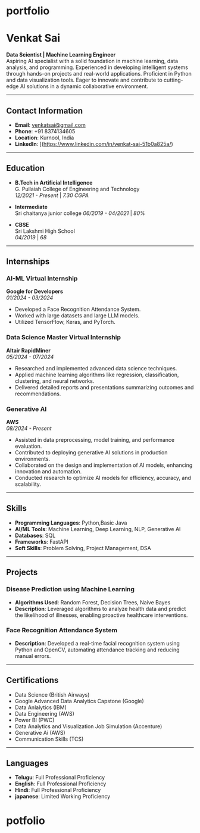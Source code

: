 # portfolio

#   Venkat Sai
**Data Scientist | Machine Learning Engineer**  
Aspiring AI specialist with a solid foundation in machine learning, data analysis, and programming. Experienced in developing intelligent systems through hands-on projects and real-world applications. Proficient in Python and data visualization tools. Eager to innovate and contribute to cutting-edge AI solutions in a dynamic collaborative environment.

---

## Contact Information
- **Email**: venkatsai@gmail.com  
- **Phone**: +91 8374134605  
- **Location**: Kurnool, India  
- **LinkedIn**: [(https://www.linkedin.com/in/venkat-sai-51b0a825a/)


---

## Education
- **B.Tech in Artificial Intelligence**  
  G. Pullaiah College of Engineering and Technology  
  *12/2021 - Present* | *7.30 CGPA*

- **Intermediate**  
  Sri chaitanya junior college
  *06/2019 - 04/2021* | *80%*

- **CBSE**  
  Sri Lakshmi High School  
  *04/2019* | *68*

---

## Internships
### AI-ML Virtual Internship  
**Google for Developers**  
*01/2024 - 03/2024*
- Developed a Face Recognition Attendance System.
- Worked with large datasets and large LLM models.
- Utilized TensorFlow, Keras, and PyTorch.

### Data Science Master Virtual Internship  
**Altair RapidMiner**  
*05/2024 - 07/2024*
- Researched and implemented advanced data science techniques.
- Applied machine learning algorithms like regression, classification, clustering, and neural networks.
- Delivered detailed reports and presentations summarizing outcomes and recommendations.

### Generative AI  
**AWS**  
*08/2024 - Present*
- Assisted in data preprocessing, model training, and performance evaluation.
- Contributed to deploying generative AI solutions in production environments.
- Collaborated on the design and implementation of AI models, enhancing innovation and automation.
- Conducted research to optimize AI models for efficiency, accuracy, and scalability.

---

## Skills
- **Programming Languages**: Python,Basic Java
- **AI/ML Tools**: Machine Learning, Deep Learning, NLP, Generative AI
- **Databases**: SQL
- **Frameworks**: FastAPI
- **Soft Skills**: Problem Solving, Project Management, DSA

---

## Projects
### Disease Prediction using Machine Learning
- **Algorithms Used**: Random Forest, Decision Trees, Naive Bayes
- **Description**: Leveraged algorithms to analyze health data and predict the likelihood of illnesses, enabling proactive healthcare interventions.

### Face Recognition Attendance System
- **Description**: Developed a real-time facial recognition system using Python and OpenCV, automating attendance tracking and reducing manual errors.

---

## Certifications
- Data Science (British Airways)
- Google Advanced Data Analytics Capstone (Google)
- Data Anlalytics (IBM)
- Data Engineering (AWS)
- Power BI (PWC)
- Data	Analytics	and	Visualization	Job Simulation (Accenture)
- Generative Ai (AWS)
- Communication Skills (TCS)

---

## Languages
- **Telugu**: Full Professional Proficiency
- **English**: Full Professional Proficiency
- **Hindi**: Full Professional Proficiency
- **japanese**: Limited Working Proficiency
# potfolio
